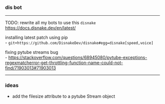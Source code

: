### dis bot
----
TODO: rewrite all my bots to use this `disnake`<br>
https://docs.disnake.dev/en/latest/<br>

installing latest patch using pip<br>
    - `git+https://github.com/DisnakeDev/disnake#egg=disnake[speed,voice]`

fixing pytube streams bug<br>
    - https://stackoverflow.com/questions/68945080/pytube-exceptions-regexmatcherror-get-throttling-function-name-could-not-find/71903013#71903013


---
### ideas
- add the filesize attribute to a pytube Stream object
